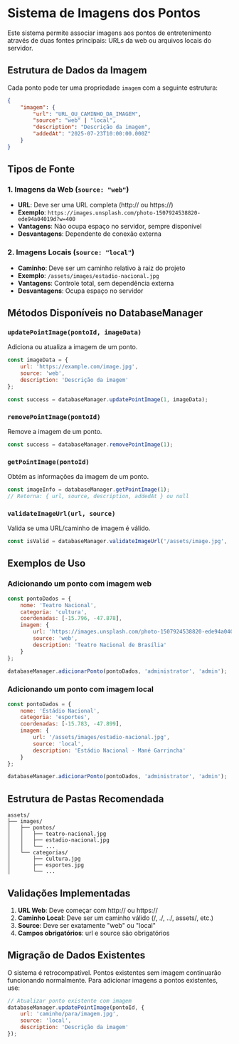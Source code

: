 # Sistema de Imagens dos Pontos

Este sistema permite associar imagens aos pontos de entretenimento através de duas fontes principais: URLs da web ou arquivos locais do servidor.

## Estrutura de Dados da Imagem

Cada ponto pode ter uma propriedade `imagem` com a seguinte estrutura:

```json
{
    "imagem": {
        "url": "URL_OU_CAMINHO_DA_IMAGEM",
        "source": "web" | "local",
        "description": "Descrição da imagem",
        "addedAt": "2025-07-23T10:00:00.000Z"
    }
}
```

## Tipos de Fonte

### 1. Imagens da Web (`source: "web"`)
- **URL**: Deve ser uma URL completa (http:// ou https://)
- **Exemplo**: `https://images.unsplash.com/photo-1507924538820-ede94a04019d?w=400`
- **Vantagens**: Não ocupa espaço no servidor, sempre disponível
- **Desvantagens**: Dependente de conexão externa

### 2. Imagens Locais (`source: "local"`)
- **Caminho**: Deve ser um caminho relativo à raiz do projeto
- **Exemplo**: `/assets/images/estadio-nacional.jpg`
- **Vantagens**: Controle total, sem dependência externa
- **Desvantagens**: Ocupa espaço no servidor

## Métodos Disponíveis no DatabaseManager

### `updatePointImage(pontoId, imageData)`
Adiciona ou atualiza a imagem de um ponto.

```javascript
const imageData = {
    url: 'https://example.com/image.jpg',
    source: 'web',
    description: 'Descrição da imagem'
};

const success = databaseManager.updatePointImage(1, imageData);
```

### `removePointImage(pontoId)`
Remove a imagem de um ponto.

```javascript
const success = databaseManager.removePointImage(1);
```

### `getPointImage(pontoId)`
Obtém as informações da imagem de um ponto.

```javascript
const imageInfo = databaseManager.getPointImage(1);
// Retorna: { url, source, description, addedAt } ou null
```

### `validateImageUrl(url, source)`
Valida se uma URL/caminho de imagem é válido.

```javascript
const isValid = databaseManager.validateImageUrl('/assets/image.jpg', 'local');
```

## Exemplos de Uso

### Adicionando um ponto com imagem web
```javascript
const pontoDados = {
    nome: 'Teatro Nacional',
    categoria: 'cultura',
    coordenadas: [-15.796, -47.878],
    imagem: {
        url: 'https://images.unsplash.com/photo-1507924538820-ede94a04019d?w=400',
        source: 'web',
        description: 'Teatro Nacional de Brasília'
    }
};

databaseManager.adicionarPonto(pontoDados, 'administrator', 'admin');
```

### Adicionando um ponto com imagem local
```javascript
const pontoDados = {
    nome: 'Estádio Nacional',
    categoria: 'esportes',
    coordenadas: [-15.783, -47.899],
    imagem: {
        url: '/assets/images/estadio-nacional.jpg',
        source: 'local',
        description: 'Estádio Nacional - Mané Garrincha'
    }
};

databaseManager.adicionarPonto(pontoDados, 'administrator', 'admin');
```

## Estrutura de Pastas Recomendada

```
assets/
├── images/
│   ├── pontos/
│   │   ├── teatro-nacional.jpg
│   │   ├── estadio-nacional.jpg
│   │   └── ...
│   └── categorias/
│       ├── cultura.jpg
│       ├── esportes.jpg
│       └── ...
```

## Validações Implementadas

1. **URL Web**: Deve começar com http:// ou https://
2. **Caminho Local**: Deve ser um caminho válido (/, ./, ../, assets/, etc.)
3. **Source**: Deve ser exatamente "web" ou "local"
4. **Campos obrigatórios**: url e source são obrigatórios

## Migração de Dados Existentes

O sistema é retrocompatível. Pontos existentes sem imagem continuarão funcionando normalmente. Para adicionar imagens a pontos existentes, use:

```javascript
// Atualizar ponto existente com imagem
databaseManager.updatePointImage(pontoId, {
    url: 'caminho/para/imagem.jpg',
    source: 'local',
    description: 'Descrição da imagem'
});
```

